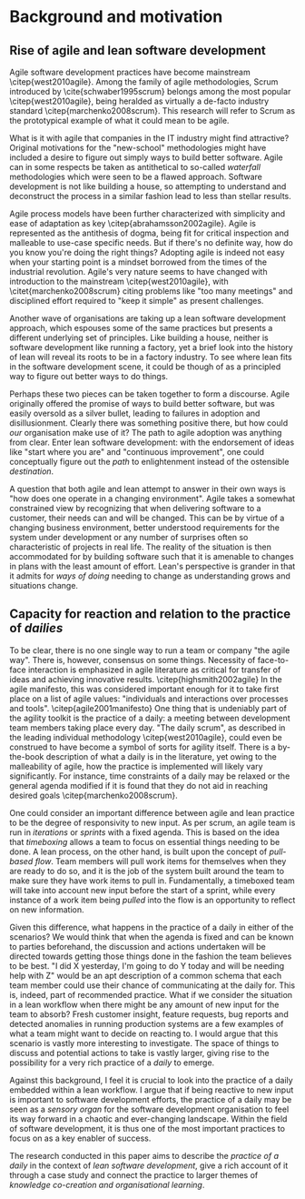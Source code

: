 
# Background and motivation

## Rise of agile and lean software development

Agile software development practices have become mainstream \citep{west2010agile}. Among the family of agile methodologies, Scrum introduced by \cite{schwaber1995scrum} belongs among the most popular \citep{west2010agile}, being heralded as virtually a de-facto industry standard \citep{marchenko2008scrum}. This research will refer to Scrum as the prototypical example of what it could mean to be agile.

What is it with agile that companies in the IT industry might find attractive? Original motivations for the "new-school" methodologies might have included a desire to figure out simply ways to build better software. Agile can in some respects be taken as antithetical to so-called *waterfall* methodologies which were seen to be a flawed approach. Software development is not like building a house, so attempting to understand and deconstruct the process in a similar fashion lead to less than stellar results.

Agile process models have been further characterized with simplicity and ease of adaptation as key \citep{abrahamsson2002agile}. Agile is represented as the antithesis of dogma, being fit for critical inspection and malleable to use-case specific needs. But if there's no definite way, how do you know you're doing the right things? Adopting agile is indeed not easy when your starting point is a mindset borrowed from the times of the industrial revolution. Agile's very nature seems to have changed with introduction to the mainstream \citep{west2010agile}, with \citet{marchenko2008scrum} citing problems like "too many meetings" and disciplined effort required to "keep it simple" as present challenges.

Another wave of organisations are taking up a lean software development approach, which espouses some of the same practices but presents a different underlying set of principles. Like building a house, neither is software development like running a factory, yet a brief look into the history of lean will reveal its roots to be in a factory industry. To see where lean fits in the software development scene, it could be though of as a principled way to figure out better ways to do things.

Perhaps these two pieces can be taken together to form a discourse. Agile originally offered the promise of ways to build better software, but was easily oversold as a silver bullet, leading to failures in adoption and disillusionment. Clearly there was something positive there, but how could *our* organisation make use of it? The path to agile adoption was anything from clear. Enter lean software development: with the endorsement of ideas like "start where you are" and "continuous improvement", one could conceptually figure out the *path* to enlightenment instead of the ostensible *destination*.

A question that both agile and lean attempt to answer in their own ways is "how does one operate in a changing environment". Agile takes a somewhat constrained view by recognizing that when delivering software to a customer, their needs can and will be changed. This can be by virtue of a changing business environment, better understood requirements for the system under development or any number of surprises often so characteristic of projects in real life. The reality of the situation is then accommodated for by building software such that it is amenable to changes in plans with the least amount of effort. Lean's perspective is grander in that it admits for *ways of doing* needing to change as understanding grows and situations change.

## Capacity for reaction and relation to the practice of *dailies*

To be clear, there is no one single way to run a team or company "the agile way". There is, however, consensus on some things. Necessity of face-to-face interaction is emphasized in agile literature as critical for transfer of ideas and achieving innovative results. \citep{highsmith2002agile} In the agile manifesto, this was considered important enough for it to take first place on a list of agile values: "individuals and interactions over processes and tools". \citep{agile2001manifesto} One thing that is undeniably part of the agility toolkit is the practice of a daily: a meeting between development team members taking place every day. "The daily scrum", as described in the leading individual methodology \citep{west2010agile}, could even be construed to have become a symbol of sorts for agility itself. There is a by-the-book description of what a daily is in the literature, yet owing to the malleability of agile, how the practice is implemented will likely vary significantly. For instance, time constraints of a daily may be relaxed or the general agenda modified if it is found that they do not aid in reaching desired goals \citep{marchenko2008scrum}.

One could consider an important difference between agile and lean practice to be the degree of responsivity to new input. As per scrum, an agile team is run in *iterations* or *sprints* with a fixed agenda. This is based on the idea that *timeboxing* allows a team to focus on essential things needing to be done. A lean process, on the other hand, is built upon the concept of *pull-based flow*. Team members will pull work items for themselves when they are ready to do so, and it is the job of the system built around the team to make sure they have work items to pull in. Fundamentally, a timeboxed team will take into account new input before the start of a sprint, while every instance of a work item being *pulled* into the flow is an opportunity to reflect on new information.

Given this difference, what happens in the practice of a daily in either of the scenarios? We would think that when the agenda is fixed and can be known to parties beforehand, the discussion and actions undertaken will be directed towards getting those things done in the fashion the team believes to be best. "I did X yesterday, I'm going to do Y today and will be needing help with Z" would be an apt description of a common schema that each team member could use their chance of communicating at the daily for. This is, indeed, part of recommended practice. What if we consider the situation in a lean workflow when there might be any amount of new input for the team to absorb? Fresh customer insight, feature requests, bug reports and detected anomalies in running production systems are a few examples of what a team might want to decide on reacting to. I would argue that this scenario is vastly more interesting to investigate. The space of things to discuss and potential actions to take is vastly larger, giving rise to the possibility for a very rich practice of a *daily* to emerge.

Against this background, I feel it is crucial to look into the practice of a daily embedded within a lean workflow. I argue that if being reactive to new input is important to software development efforts, the practice of a daily may be seen as a *sensory organ* for the software development organisation to feel its way forward in a chaotic and ever-changing landscape. Within the field of software development, it is thus one of the most important practices to focus on as a key enabler of success.

The research conducted in this paper aims to describe the *practice of a daily* in the context of *lean software development*, give a rich account of it through a case study and connect the practice to larger themes of *knowledge co-creation and organisational learning*.
